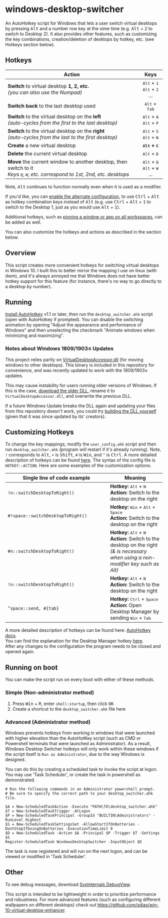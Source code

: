 # windows-desktop-switcher

An AutoHotkey script for Windows that lets a user switch virtual desktops by pressing <kbd>Alt</kbd> and a number row key at the sime time (e.g. <kbd>Alt</kbd> + <kbd>2</kbd> to switch to Desktop 2). It also provides other features, such as customizing the key combinations, creation/deletion of desktops by hotkey, etc. (see Hotkeys section below).

## Hotkeys

| Action                                                                                                                                             |                                 Keys                                  |
| -------------------------------------------------------------------------------------------------------------------------------------------------- | :-------------------------------------------------------------------: |
| **Switch** to virtual desktop **1, 2, etc.**<br>_(you can also use the Numpad)_                                                                    | <kbd>Alt</kbd> + <kbd>1</kbd><br><kbd>Alt</kbd> + <kbd>2</kbd><br>... |
| **Switch back** to the last desktop used                                                                                                           |                    <kbd>Alt</kbd> + <kbd>Tab</kbd>                    |
| **Switch** to the virtual desktop on the **left**<br>_(auto-cycles from the first to the last desktop)_                                            |    <kbd>Alt</kbd> + <kbd>A</kbd><br><kbd>Alt</kbd> + <kbd>P</kbd>     |
| **Switch** to the virtual desktop on the **right**<br>_(auto-cycles from the last to the first desktop)_                                           |    <kbd>Alt</kbd> + <kbd>S</kbd><br><kbd>Alt</kbd> + <kbd>N</kbd>     |
| **Create** a new virtual desktop                                                                                                                   |                   **<kbd>Alt</kbd> + <kbd>C</kbd>**                   |
| **Delete** the current virtual desktop                                                                                                             |                     <kbd>Alt</kbd> + <kbd>D</kbd>                     |
| **Move** the current window to another desktop, then switch to it<br>_Keys <kbd>Q</kbd>, <kbd>W</kbd>, etc. correspond to 1st, 2nd, etc. desktops_ | <kbd>Alt</kbd> + <kbd>Q</kbd><br><kbd>Alt</kbd> + <kbd>W</kbd><br>... |

Note, <kbd>Alt</kbd> continues to function normally even when it is used as a modifier.

If you'd like, you can [enable the alternate configuration](https://github.com/pmb6tz/windows-desktop-switcher/issues/44), to use <kbd>Ctrl</kbd> + <kbd>Alt</kbd> as hotkey combination keys instead of <kbd>Alt</kbd> (e.g. use <kbd>Ctrl</kbd> + <kbd>Alt</kbd> + <kbd>1</kbd> to switch to the Desktop 1, just as you would use <kbd>Alt</kbd> + <kbd>1</kbd>).

Additional hotkeys, such as [pinning a window or app on all workspaces](https://github.com/pmb6tz/windows-desktop-switcher/issues/55), can be added as well.

You can also customize the hotkeys and actions as described in the section below.

## Overview

This script creates more convenient hotkeys for switching virtual desktops in Windows 10. I built this to better mirror the mapping I use on linux (with dwm), and it's always annoyed me that Windows does not have better hotkey support for this feature (for instance, there's no way to go directly to a desktop by number).

## Running

[Install AutoHotkey](https://autohotkey.com/download/) v1.1 or later, then run the `desktop_switcher.ahk` script (open with AutoHotkey if prompted). You can disable the switching animation by opening "Adjust the appearance and performance of Windows" and then unselecting the checkmark "Animate windows when minimizing and maximizing".

### Notes about Windows 1809/1903≤ Updates

This project relies partly on [VirtualDesktopAccessor.dll](https://github.com/Ciantic/VirtualDesktopAccessor) (for moving windows to other desktops). This binary is included in this repository for convenience, and was recently updated to work with the 1809/1903≤ updates.

This may cause instability for users running older versions of Windows. If this is the case, [download the older DLL](https://github.com/pmb6tz/windows-desktop-switcher/blob/5289a0968179638f6e946a4cb69723510abd0d19/virtual-desktop-accessor.dll), rename it to `VirtualDesktopAccessor.dll`, and overwrite the previous DLL.

If a future Windows Update breaks the DLL again and updating your files from this repository doesn't work, you could try [building the DLL yourself](https://github.com/Ciantic/VirtualDesktopAccessor) (given that it was since updated by its' creators).

## Customizing Hotkeys

To change the key mappings, modify the `user_config.ahk` script and then run `desktop_switcher.ahk` (program will restart if it's already running). Note, `!` corresponds to <kbd>Alt</kbd>, `+` is <kbd>Shift</kbd>, `#` is <kbd>Win</kbd>, and `^` is <kbd>Ctrl</kbd>. A more detailed description of hotkeys can be found [here](https://autohotkey.com/docs/Hotkeys.htm). The syntax of the config file is `HOTKEY::ACTION`. Here are some examples of the customization options.

| Single line of code example                                                                                                                                            | Meaning                                                                                                                                                     |
| ---------------------------------------------------------------------------------------------------------------------------------------------------------------------- | ----------------------------------------------------------------------------------------------------------------------------------------------------------- |
| `!n::switchDesktopToRight()`&nbsp;&nbsp;&nbsp;&nbsp;&nbsp;&nbsp;&nbsp;&nbsp;&nbsp;&nbsp;&nbsp;&nbsp;&nbsp;&nbsp;&nbsp;&nbsp;&nbsp;&nbsp;&nbsp;&nbsp;&nbsp;&nbsp;&nbsp; | **Hotkey:** <kbd>Alt</kbd> + <kbd>N</kbd><br>**Action:** Switch to the desktop on the right                                                                 |
| `#!space::switchDesktopToRight()`                                                                                                                                      | **Hotkey:** <kbd>Win</kbd> + <kbd>Alt</kbd> + <kbd>Space</kbd><br>**Action:** Switch to the desktop on the right                                            |
| `#n::switchDesktopToRight()`                                                                                                                                           | **Hotkey:** <kbd>Alt</kbd> + <kbd>N</kbd><br>**Action:** Switch to the desktop on the right<br>_(& is necessary when using a non-modifier key such as Alt)_ |
| `!n::switchDesktopToRight()`                                                                                                                                           | **Hotkey:** <kbd>Alt</kbd> + <kbd>N</kbd><br>**Action:** Switch to the desktop on the right                                                                 |
| `^space::send, #{tab} `                                                                                                                                                | **Hotkey:** <kbd>Ctrl</kbd> + <kbd>Space</kbd><br>**Action:** Open Desktop Manager by sending <kbd>Win</kbd> + <kbd>Tab</kbd>                               |

A more detailed description of hotkeys can be found here: [AutoHotkey docs](https://autohotkey.com/docs/Hotkeys.htm).<br>
You can find the explanation for the Desktop Manager hotkey [here](https://github.com/pmb6tz/windows-desktop-switcher/issues/41).<br>
After any changes to the configuration the program needs to be closed and opened again.

## Running on boot

You can make the script run on every boot with either of these methods.

### Simple (Non-administrator method)

1. Press <kbd>Win</kbd> + <kbd>R</kbd>, enter `shell:startup`, then click <kbd>OK</kbd>
2. Create a shortcut to the `desktop_switcher.ahk` file here

### Advanced (Administrator method)

Windows prevents hotkeys from working in windows that were launched with higher elevation than the AutoHotKey script (such as CMD or Powershell terminals that were launched as Administrator). As a result, Windows Desktop Switcher hotkeys will only work within these windows if the script itself is `Run as Administrator`, due to the way Windows is designed.

You can do this by creating a scheduled task to invoke the script at logon. You may use 'Task Scheduler', or create the task in powershell as demonstrated.

```
# Run the following commands in an Administrator powershell prompt.
# Be sure to specify the correct path to your desktop_switcher.ahk file.

$A = New-ScheduledTaskAction -Execute "PATH\TO\desktop_switcher.ahk"
$T = New-ScheduledTaskTrigger -AtLogon
$P = New-ScheduledTaskPrincipal -GroupId "BUILTIN\Administrators" -RunLevel Highest
$S = New-ScheduledTaskSettingsSet -AllowStartIfOnBatteries -DontStopIfGoingOnBatteries -ExecutionTimeLimit 0
$D = New-ScheduledTask -Action $A -Principal $P -Trigger $T -Settings $S
Register-ScheduledTask WindowsDesktopSwitcher -InputObject $D
```

The task is now registered and will run on the next logon, and can be viewed or modified in 'Task Scheduler'.

## Other

To see debug messages, download [SysInternals DebugView](https://technet.microsoft.com/en-us/sysinternals/debugview).

This script is intended to be lightweight in order to prioritize performance and robustness. For more advanced features (such as configuring different wallpapers on different desktops) check out https://github.com/sdias/win-10-virtual-desktop-enhancer.
